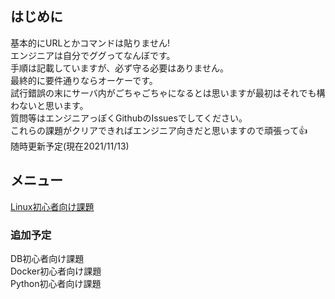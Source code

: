## はじめに
基本的にURLとかコマンドは貼りません!  
エンジニアは自分でググってなんぼです。  
手順は記載していますが、必ず守る必要はありません。  
最終的に要件通りならオーケーです。  
試行錯誤の末にサーバ内がごちゃごちゃになるとは思いますが最初はそれでも構わないと思います。  
質問等はエンジニアっぽくGithubのIssuesでしてください。  
これらの課題がクリアできればエンジニア向きだと思いますので頑張って:thumbsup:  
随時更新予定(現在2021/11/13)

## メニュー

[Linux初心者向け課題](linux.md)

### 追加予定

DB初心者向け課題  
Docker初心者向け課題  
Python初心者向け課題
